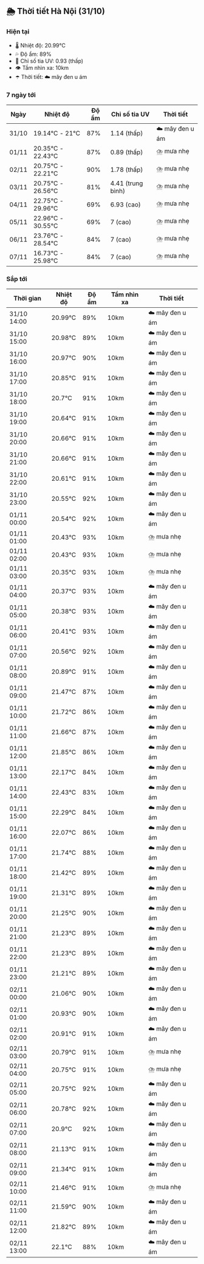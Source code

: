 ## 🌦️ Thời tiết Hà Nội (31/10)

### Hiện tại

- 🌡️ Nhiệt độ: 20.99℃
- 💦 Độ ẩm: 89%
- 🌟 Chỉ số tia UV: 0.93 (thấp)
- 👁️ Tầm nhìn xa: 10km
- ☂️ Thời tiết: ☁️ mây đen u ám

### 7 ngày tới

| Ngày | Nhiệt độ | Độ ẩm | Chỉ số tia UV | Thời tiết |
| --- | --- | --- | --- | --- |
| 31/10 | 19.14℃ - 21℃ | 87% | 1.14 (thấp) | ☁️ mây đen u ám |
| 01/11 | 20.35℃ - 22.43℃ | 87% | 0.89 (thấp) | ⛈️ mưa nhẹ |
| 02/11 | 20.75℃ - 22.21℃ | 90% | 1.78 (thấp) | ⛈️ mưa nhẹ |
| 03/11 | 20.75℃ - 26.56℃ | 81% | 4.41 (trung bình) | ⛈️ mưa nhẹ |
| 04/11 | 22.75℃ - 29.96℃ | 69% | 6.93 (cao) | ⛈️ mưa nhẹ |
| 05/11 | 22.96℃ - 30.55℃ | 69% | 7 (cao) | ⛈️ mưa nhẹ |
| 06/11 | 23.76℃ - 28.54℃ | 84% | 7 (cao) | ⛈️ mưa nhẹ |
| 07/11 | 16.73℃ - 25.98℃ | 84% | 7 (cao) | ⛈️ mưa nhẹ |

### Sắp tới

| Thời gian | Nhiệt độ | Độ ẩm | Tầm nhìn xa | Thời tiết |
| --- | --- | --- | --- | --- |
| 31/10 14:00 | 20.99℃ | 89% | 10km | ☁️ mây đen u ám |
| 31/10 15:00 | 20.98℃ | 89% | 10km | ☁️ mây đen u ám |
| 31/10 16:00 | 20.97℃ | 90% | 10km | ☁️ mây đen u ám |
| 31/10 17:00 | 20.85℃ | 91% | 10km | ☁️ mây đen u ám |
| 31/10 18:00 | 20.7℃ | 91% | 10km | ☁️ mây đen u ám |
| 31/10 19:00 | 20.64℃ | 91% | 10km | ☁️ mây đen u ám |
| 31/10 20:00 | 20.66℃ | 91% | 10km | ☁️ mây đen u ám |
| 31/10 21:00 | 20.66℃ | 91% | 10km | ☁️ mây đen u ám |
| 31/10 22:00 | 20.61℃ | 91% | 10km | ☁️ mây đen u ám |
| 31/10 23:00 | 20.55℃ | 92% | 10km | ☁️ mây đen u ám |
| 01/11 00:00 | 20.54℃ | 92% | 10km | ☁️ mây đen u ám |
| 01/11 01:00 | 20.43℃ | 93% | 10km | ⛈️ mưa nhẹ |
| 01/11 02:00 | 20.43℃ | 93% | 10km | ⛈️ mưa nhẹ |
| 01/11 03:00 | 20.35℃ | 93% | 10km | ⛈️ mưa nhẹ |
| 01/11 04:00 | 20.37℃ | 93% | 10km | ☁️ mây đen u ám |
| 01/11 05:00 | 20.38℃ | 93% | 10km | ☁️ mây đen u ám |
| 01/11 06:00 | 20.41℃ | 93% | 10km | ☁️ mây đen u ám |
| 01/11 07:00 | 20.56℃ | 92% | 10km | ☁️ mây đen u ám |
| 01/11 08:00 | 20.89℃ | 91% | 10km | ☁️ mây đen u ám |
| 01/11 09:00 | 21.47℃ | 87% | 10km | ☁️ mây đen u ám |
| 01/11 10:00 | 21.72℃ | 86% | 10km | ☁️ mây đen u ám |
| 01/11 11:00 | 21.66℃ | 87% | 10km | ☁️ mây đen u ám |
| 01/11 12:00 | 21.85℃ | 86% | 10km | ☁️ mây đen u ám |
| 01/11 13:00 | 22.17℃ | 84% | 10km | ☁️ mây đen u ám |
| 01/11 14:00 | 22.43℃ | 83% | 10km | ☁️ mây đen u ám |
| 01/11 15:00 | 22.29℃ | 84% | 10km | ☁️ mây đen u ám |
| 01/11 16:00 | 22.07℃ | 86% | 10km | ☁️ mây đen u ám |
| 01/11 17:00 | 21.74℃ | 88% | 10km | ☁️ mây đen u ám |
| 01/11 18:00 | 21.42℃ | 89% | 10km | ☁️ mây đen u ám |
| 01/11 19:00 | 21.31℃ | 89% | 10km | ☁️ mây đen u ám |
| 01/11 20:00 | 21.25℃ | 90% | 10km | ☁️ mây đen u ám |
| 01/11 21:00 | 21.23℃ | 89% | 10km | ☁️ mây đen u ám |
| 01/11 22:00 | 21.23℃ | 89% | 10km | ☁️ mây đen u ám |
| 01/11 23:00 | 21.21℃ | 89% | 10km | ☁️ mây đen u ám |
| 02/11 00:00 | 21.06℃ | 90% | 10km | ☁️ mây đen u ám |
| 02/11 01:00 | 20.93℃ | 90% | 10km | ☁️ mây đen u ám |
| 02/11 02:00 | 20.91℃ | 91% | 10km | ☁️ mây đen u ám |
| 02/11 03:00 | 20.79℃ | 91% | 10km | ⛈️ mưa nhẹ |
| 02/11 04:00 | 20.75℃ | 91% | 10km | ⛈️ mưa nhẹ |
| 02/11 05:00 | 20.75℃ | 92% | 10km | ☁️ mây đen u ám |
| 02/11 06:00 | 20.78℃ | 92% | 10km | ☁️ mây đen u ám |
| 02/11 07:00 | 20.9℃ | 92% | 10km | ☁️ mây đen u ám |
| 02/11 08:00 | 21.13℃ | 91% | 10km | ☁️ mây đen u ám |
| 02/11 09:00 | 21.34℃ | 91% | 10km | ☁️ mây đen u ám |
| 02/11 10:00 | 21.46℃ | 91% | 10km | ⛈️ mưa nhẹ |
| 02/11 11:00 | 21.59℃ | 90% | 10km | ☁️ mây đen u ám |
| 02/11 12:00 | 21.82℃ | 89% | 10km | ☁️ mây đen u ám |
| 02/11 13:00 | 22.1℃ | 88% | 10km | ☁️ mây đen u ám |
